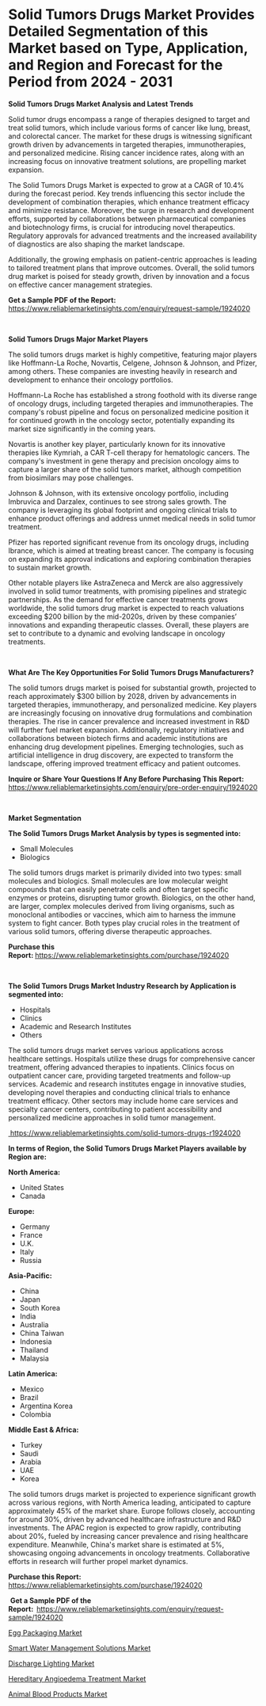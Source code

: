 <p><h1>Solid Tumors Drugs Market Provides Detailed Segmentation of this Market based on Type, Application, and Region and Forecast for the Period from 2024 - 2031</h1></p><p><strong>Solid Tumors Drugs Market Analysis and Latest Trends</strong></p>
<p><p>Solid tumor drugs encompass a range of therapies designed to target and treat solid tumors, which include various forms of cancer like lung, breast, and colorectal cancer. The market for these drugs is witnessing significant growth driven by advancements in targeted therapies, immunotherapies, and personalized medicine. Rising cancer incidence rates, along with an increasing focus on innovative treatment solutions, are propelling market expansion.</p><p>The Solid Tumors Drugs Market is expected to grow at a CAGR of 10.4% during the forecast period. Key trends influencing this sector include the development of combination therapies, which enhance treatment efficacy and minimize resistance. Moreover, the surge in research and development efforts, supported by collaborations between pharmaceutical companies and biotechnology firms, is crucial for introducing novel therapeutics. Regulatory approvals for advanced treatments and the increased availability of diagnostics are also shaping the market landscape.</p><p>Additionally, the growing emphasis on patient-centric approaches is leading to tailored treatment plans that improve outcomes. Overall, the solid tumors drug market is poised for steady growth, driven by innovation and a focus on effective cancer management strategies.</p></p>
<p><strong>Get a Sample PDF of the Report:&nbsp;</strong> <a href="https://www.reliablemarketinsights.com/enquiry/request-sample/1924020?utm_campaign=1606&utm_medium=2&utm_source=Github&utm_content=ia&utm_term=24102024&utm_id=solid-tumors-drugs">https://www.reliablemarketinsights.com/enquiry/request-sample/1924020</a></p>
<p>&nbsp;</p>
<p><strong>Solid Tumors Drugs Major Market Players</strong></p>
<p><p>The solid tumors drugs market is highly competitive, featuring major players like Hoffmann-La Roche, Novartis, Celgene, Johnson & Johnson, and Pfizer, among others. These companies are investing heavily in research and development to enhance their oncology portfolios.</p><p>Hoffmann-La Roche has established a strong foothold with its diverse range of oncology drugs, including targeted therapies and immunotherapies. The company's robust pipeline and focus on personalized medicine position it for continued growth in the oncology sector, potentially expanding its market size significantly in the coming years. </p><p>Novartis is another key player, particularly known for its innovative therapies like Kymriah, a CAR T-cell therapy for hematologic cancers. The company's investment in gene therapy and precision oncology aims to capture a larger share of the solid tumors market, although competition from biosimilars may pose challenges.</p><p>Johnson & Johnson, with its extensive oncology portfolio, including Imbruvica and Darzalex, continues to see strong sales growth. The company is leveraging its global footprint and ongoing clinical trials to enhance product offerings and address unmet medical needs in solid tumor treatment.</p><p>Pfizer has reported significant revenue from its oncology drugs, including Ibrance, which is aimed at treating breast cancer. The company is focusing on expanding its approval indications and exploring combination therapies to sustain market growth.</p><p>Other notable players like AstraZeneca and Merck are also aggressively involved in solid tumor treatments, with promising pipelines and strategic partnerships. As the demand for effective cancer treatments grows worldwide, the solid tumors drug market is expected to reach valuations exceeding $200 billion by the mid-2020s, driven by these companies’ innovations and expanding therapeutic classes. Overall, these players are set to contribute to a dynamic and evolving landscape in oncology treatments.</p></p>
<p>&nbsp;</p>
<p><strong>What Are The Key Opportunities For Solid Tumors Drugs Manufacturers?</strong></p>
<p><p>The solid tumors drugs market is poised for substantial growth, projected to reach approximately $300 billion by 2028, driven by advancements in targeted therapies, immunotherapy, and personalized medicine. Key players are increasingly focusing on innovative drug formulations and combination therapies. The rise in cancer prevalence and increased investment in R&D will further fuel market expansion. Additionally, regulatory initiatives and collaborations between biotech firms and academic institutions are enhancing drug development pipelines. Emerging technologies, such as artificial intelligence in drug discovery, are expected to transform the landscape, offering improved treatment efficacy and patient outcomes.</p></p>
<p><strong>Inquire or Share Your Questions If Any Before Purchasing This Report:</strong> <a href="https://www.reliablemarketinsights.com/enquiry/pre-order-enquiry/1924020?utm_campaign=1606&utm_medium=2&utm_source=Github&utm_content=ia&utm_term=24102024&utm_id=solid-tumors-drugs">https://www.reliablemarketinsights.com/enquiry/pre-order-enquiry/1924020</a></p>
<p>&nbsp;</p>
<p><strong>Market Segmentation</strong></p>
<p><strong>The Solid Tumors Drugs Market Analysis by types is segmented into:</strong></p>
<p><ul><li>Small Molecules</li><li>Biologics</li></ul></p>
<p><p>The solid tumors drugs market is primarily divided into two types: small molecules and biologics. Small molecules are low molecular weight compounds that can easily penetrate cells and often target specific enzymes or proteins, disrupting tumor growth. Biologics, on the other hand, are larger, complex molecules derived from living organisms, such as monoclonal antibodies or vaccines, which aim to harness the immune system to fight cancer. Both types play crucial roles in the treatment of various solid tumors, offering diverse therapeutic approaches.</p></p>
<p><strong>Purchase this Report:&nbsp;</strong><a href="https://www.reliablemarketinsights.com/purchase/1924020?utm_campaign=1606&utm_medium=2&utm_source=Github&utm_content=ia&utm_term=24102024&utm_id=solid-tumors-drugs">https://www.reliablemarketinsights.com/purchase/1924020</a></p>
<p>&nbsp;</p>
<p><strong>The Solid Tumors Drugs Market Industry Research by Application is segmented into:</strong></p>
<p><ul><li>Hospitals</li><li>Clinics</li><li>Academic and Research Institutes</li><li>Others</li></ul></p>
<p><p>The solid tumors drugs market serves various applications across healthcare settings. Hospitals utilize these drugs for comprehensive cancer treatment, offering advanced therapies to inpatients. Clinics focus on outpatient cancer care, providing targeted treatments and follow-up services. Academic and research institutes engage in innovative studies, developing novel therapies and conducting clinical trials to enhance treatment efficacy. Other sectors may include home care services and specialty cancer centers, contributing to patient accessibility and personalized medicine approaches in solid tumor management.</p></p>
<p><a href="https://www.reliablemarketinsights.com/solid-tumors-drugs-r1924020?utm_campaign=1606&utm_medium=2&utm_source=Github&utm_content=ia&utm_term=24102024&utm_id=solid-tumors-drugs">&nbsp;https://www.reliablemarketinsights.com/solid-tumors-drugs-r1924020</a></p>
<p><strong>In terms of Region, the Solid Tumors Drugs Market Players available by Region are:</strong></p>
<p>
    <p> <strong> North America: </strong>
        <ul>
            <li>United States</li>
            <li>Canada</li>
        </ul>
        </p> 
    <p> <strong> Europe: </strong>
        <ul>
            <li>Germany</li>
            <li>France</li>
            <li>U.K.</li>
            <li>Italy</li>
            <li>Russia</li>
        </ul>
        </p> 
    <p> <strong> Asia-Pacific: </strong>
        <ul>
            <li>China</li>
            <li>Japan</li>
            <li>South Korea</li>
            <li>India</li>
            <li>Australia</li>
            <li>China Taiwan</li>
            <li>Indonesia</li>
            <li>Thailand</li>
            <li>Malaysia</li>
        </ul>
        </p> 
    <p> <strong> Latin America: </strong>
        <ul>
            <li>Mexico</li>
            <li>Brazil</li>
            <li>Argentina Korea</li>
            <li>Colombia</li>
        </ul>
        </p> 
    <p> <strong> Middle East & Africa: </strong>
        <ul>
            <li>Turkey</li>
            <li>Saudi</li>
            <li>Arabia</li>
            <li>UAE</li>
            <li>Korea</li>
        </ul>
    </p>
    </p>
<p><p>The solid tumors drugs market is projected to experience significant growth across various regions, with North America leading, anticipated to capture approximately 45% of the market share. Europe follows closely, accounting for around 30%, driven by advanced healthcare infrastructure and R&D investments. The APAC region is expected to grow rapidly, contributing about 20%, fueled by increasing cancer prevalence and rising healthcare expenditure. Meanwhile, China's market share is estimated at 5%, showcasing ongoing advancements in oncology treatments. Collaborative efforts in research will further propel market dynamics.</p></p>
<p><strong>Purchase this Report: </strong><a href="https://www.reliablemarketinsights.com/purchase/1924020?utm_campaign=1606&utm_medium=2&utm_source=Github&utm_content=ia&utm_term=24102024&utm_id=solid-tumors-drugs">https://www.reliablemarketinsights.com/purchase/1924020</a></p>
<p>&nbsp;<strong>Get a Sample PDF of the Report:&nbsp;&nbsp;</strong><a href="https://www.reliablemarketinsights.com/enquiry/request-sample/1924020?utm_campaign=1606&utm_medium=2&utm_source=Github&utm_content=ia&utm_term=24102024&utm_id=solid-tumors-drugs">https://www.reliablemarketinsights.com/enquiry/request-sample/1924020</a></p>
<p><strong></strong></p>
<p><p><a href="https://www.linkedin.com/pulse/sustainability-trends-egg-packaging-industry-market-implications-wb7bf?utm_campaign=1606&utm_medium=2&utm_source=Github&utm_content=ia&utm_term=24102024&utm_id=solid-tumors-drugs">Egg Packaging Market</a></p><p><a href="https://www.linkedin.com/pulse/smart-water-management-solutions-market-outlook-share-analysis-5znne?utm_campaign=1606&utm_medium=2&utm_source=Github&utm_content=ia&utm_term=24102024&utm_id=solid-tumors-drugs">Smart Water Management Solutions Market</a></p><p><a href="https://www.linkedin.com/pulse/discharge-lighting-market-segmentation-in-depth-analysis-esqse?utm_campaign=1606&utm_medium=2&utm_source=Github&utm_content=ia&utm_term=24102024&utm_id=solid-tumors-drugs">Discharge Lighting Market</a></p><p><a href="https://www.linkedin.com/pulse/hereditary-angioedema-treatment-market-navigating-challenges-bl6lf?utm_campaign=1606&utm_medium=2&utm_source=Github&utm_content=ia&utm_term=24102024&utm_id=solid-tumors-drugs">Hereditary Angioedema Treatment Market</a></p><p><a href="https://www.linkedin.com/pulse/insights-animal-blood-products-industry-market-financial-status-ok4of?utm_campaign=1606&utm_medium=2&utm_source=Github&utm_content=ia&utm_term=24102024&utm_id=solid-tumors-drugs">Animal Blood Products Market</a></p></p>